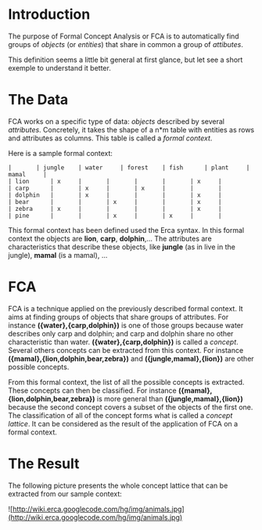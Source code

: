 # Introduction #

The purpose of Formal Concept Analysis or FCA is to automatically find groups of _objects_ (or _entities_) that share in common a group of _attibutes_.

This definition seems a little bit general at first glance, but let see a short exemple to understand it better.

# The Data #

FCA works on a specific type of data: _objects_ described by several _attributes_. Concretely, it takes the shape of a n\*m table with entities as rows and attributes as columns. This table is called a _formal context_.

Here is a sample formal context:

```
|		| jungle	| water		| forest	| fish		| plant		| mamal		|
| lion		| x		|		|		|		|		| x		|
| carp		|		| x		|		| x		|		|		|
| dolphin	|		| x		|		|		|		| x		|
| bear		|		| 		| x		|		|		| x		|
| zebra		| x		|		|		|		|		| x		|
| pine		|		|		| x		|		| x		|		|
```

This formal context has been defined used the Erca syntax. In this formal context the objects are **lion**, **carp**, **dolphin**,... The attributes are characteristics that describe these objects, like **jungle** (as in live in the jungle), **mamal** (is a mamal), ...

# FCA #

FCA is a technique applied on the previously described formal context. It aims at finding groups of objects that share groups of attributes. For instance **({water},{carp,dolphin})** is one of those groups because water describes only carp and dolphin; and carp and dolphin share no other characteristic than water. **({water},{carp,dolphin})** is called a _concept_. Several others concepts can be extracted from this context. For instance **({mamal},{lion,dolphin,bear,zebra})** and **({jungle,mamal},{lion})** are other possible concepts.

From this formal context, the list of all the possible concepts is extracted. These concepts can then be classified. For instance **({mamal},{lion,dolphin,bear,zebra})** is more general than **({jungle,mamal},{lion})** because the second concept covers a subset of the objects of the first one. The classification of all of the concept forms what is called a _concept lattice_. It can be considered as the result of the application of FCA on a formal context.

# The Result #

The following picture presents the whole concept lattice that can be extracted from our sample context:

![http://wiki.erca.googlecode.com/hg/img/animals.jpg](http://wiki.erca.googlecode.com/hg/img/animals.jpg)